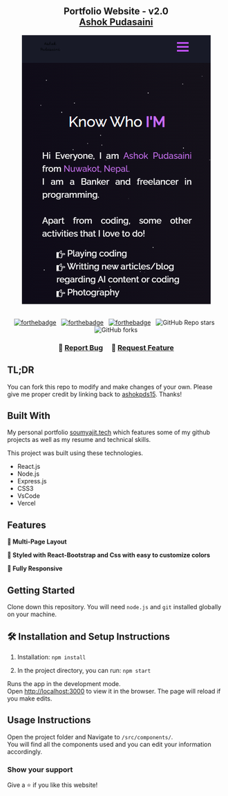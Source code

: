 <h2 align="center">
  Portfolio Website - v2.0<br/>
  <a href="https://ashokpudasaini.com/" target="_blank">Ashok Pudasaini</a>
</h2>
<div align="center">
  <img alt="Demo" src="./Images/readme-img1.png" />
</div>

<br/>

<center>

[![forthebadge](https://forthebadge.com/images/badges/built-with-love.svg)](https://forthebadge.com) &nbsp;
[![forthebadge](https://forthebadge.com/images/badges/made-with-javascript.svg)](https://forthebadge.com) &nbsp;
[![forthebadge](https://forthebadge.com/images/badges/open-source.svg)](https://forthebadge.com) &nbsp;
![GitHub Repo stars](https://img.shields.io/github/stars/ashokpds15/Portfolio?color=red&logo=github&style=for-the-badge) &nbsp;
![GitHub forks](https://img.shields.io/github/forks/ashokpds15/Portfolio?color=red&logo=github&style=for-the-badge)

</center>

<h3 align="center">
    🔹
    <a href="https://github.com/ashokpds15/Portfolio/issues">Report Bug</a> &nbsp; &nbsp;
    🔹
    <a href="https://github.com/ashokpds15/Portfolio/issues">Request Feature</a>
</h3>

## TL;DR

You can fork this repo to modify and make changes of your own. Please give me proper credit by linking back to [ashokpds15](https://github.com/ashokpds15/Portfolio). Thanks!

## Built With

My personal portfolio <a href="https://ashokpudaini.com.np/" target="_blank">soumyajit.tech</a> which features some of my github projects as well as my resume and technical skills.<br/>

This project was built using these technologies.

- React.js
- Node.js
- Express.js
- CSS3
- VsCode
- Vercel

## Features

**📖 Multi-Page Layout**

**🎨 Styled with React-Bootstrap and Css with easy to customize colors**

**📱 Fully Responsive**

## Getting Started

Clone down this repository. You will need `node.js` and `git` installed globally on your machine.

## 🛠 Installation and Setup Instructions

1. Installation: `npm install`

2. In the project directory, you can run: `npm start`

Runs the app in the development mode.\
Open [http://localhost:3000](http://localhost:3000) to view it in the browser.
The page will reload if you make edits.

## Usage Instructions

Open the project folder and Navigate to `/src/components/`. <br/>
You will find all the components used and you can edit your information accordingly.

### Show your support

Give a ⭐ if you like this website!